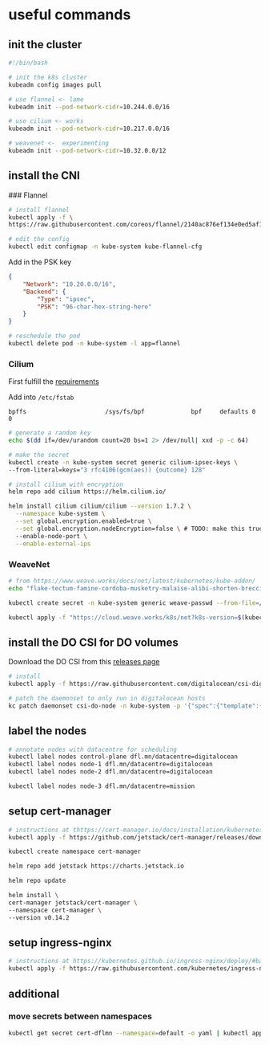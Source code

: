 # useful commands

## init the cluster

```sh
#!/bin/bash

# init the k8s cluster
kubeadm config images pull

# use flannel <- lame
kubeadm init --pod-network-cidr=10.244.0.0/16

# use cilium <- works
kubeadm init --pod-network-cidr=10.217.0.0/16

# weavenet <-  experimenting
kubeadm init --pod-network-cidr=10.32.0.0/12
```

## install the CNI

### Flannel

```sh
# install flannel
kubectl apply -f \
https://raw.githubusercontent.com/coreos/flannel/2140ac876ef134e0ed5af15c65e414cf26827915/Documentation/kube-flannel.yml

# edit the config
kubectl edit configmap -n kube-system kube-flannel-cfg
```

Add in the PSK key

```json
{
    "Network": "10.20.0.0/16",
    "Backend": {
        "Type": "ipsec",
        "PSK": "96-char-hex-string-here"
    }
}
```

```sh
# reschedule the pod
kubectl delete pod -n kube-system -l app=flannel
```

### Cilium

First fulfill the [requirements](https://docs.cilium.io/en/stable/kubernetes/requirements/)

Add into `/etc/fstab`

`bpffs                      /sys/fs/bpf             bpf     defaults 0 0`

```sh
# generate a random key
echo $(dd if=/dev/urandom count=20 bs=1 2> /dev/null| xxd -p -c 64)

# make the secret
kubectl create -n kube-system secret generic cilium-ipsec-keys \
--from-literal=keys="3 rfc4106(gcm(aes)) {outcome} 128"

# install cilium with encryption
helm repo add cilium https://helm.cilium.io/

helm install cilium cilium/cilium --version 1.7.2 \
  --namespace kube-system \
  --set global.encryption.enabled=true \
  --set global.encryption.nodeEncryption=false \ # TODO: make this true
  --enable-node-port \
  --enable-external-ips
```

### WeaveNet

```sh
# from https://www.weave.works/docs/net/latest/kubernetes/kube-addon/
echo "flake-tectum-famine-cordoba-musketry-malaise-alibi-shorten-breccia-debility" > /var/lib/weave/weave-passwd

kubectl create secret -n kube-system generic weave-passwd --from-file=/var/lib/weave/weave-passwd

kubectl apply -f "https://cloud.weave.works/k8s/net?k8s-version=$(kubectl version | base64 | tr -d '\n')&password-secret=weave-passwd"
```

## install the DO CSI for DO volumes

Download the DO CSI from this [releases page](https://github.com/digitalocean/csi-digitalocean/tree/master/deploy/kubernetes/releases)

```sh
# install
kubectl apply -f https://raw.githubusercontent.com/digitalocean/csi-digitalocean/master/deploy/kubernetes/releases/csi-digitalocean-v1.2.0.yaml

# patch the daemonset to only run in digitalocean hosts
kc patch daemonset csi-do-node -n kube-system -p '{"spec":{"template":{"spec":{"nodeSelector":{"dfl.mn/datacentre":"digitalocean"}}}}}'
```

## label the nodes

```sh
# annotate nodes with datacentre for scheduling
kubectl label nodes control-plane dfl.mn/datacentre=digitalocean
kubectl label nodes node-1 dfl.mn/datacentre=digitalocean
kubectl label nodes node-2 dfl.mn/datacentre=digitalocean

kubectl label nodes node-3 dfl.mn/datacentre=mission
```

## setup cert-manager

```sh
# instructions at thttps://cert-manager.io/docs/installation/kubernetes/#installing-with-helm
kubectl apply -f https://github.com/jetstack/cert-manager/releases/download/v0.14.2/cert-manager.crds.yaml

kubectl create namespace cert-manager

helm repo add jetstack https://charts.jetstack.io

helm repo update

helm install \
cert-manager jetstack/cert-manager \
--namespace cert-manager \
--version v0.14.2
```

## setup ingress-nginx

```sh
# instructions at https://kubernetes.github.io/ingress-nginx/deploy/#bare-metal
kubectl apply -f https://raw.githubusercontent.com/kubernetes/ingress-nginx/master/deploy/static/provider/baremetal/deploy.yaml
```

## additional

### move secrets between namespaces

```sh
kubectl get secret cert-dflmn --namespace=default -o yaml | kubectl apply --namespace=ingress-nginx -f -
```
